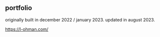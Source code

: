 ## portfolio

originally built in december 2022 / january 2023. updated in august 2023.

https://l-ohman.com/

<!--
  to deploy to github pages:
  - run `npm run build` to create create the build
  - updates paths in `/build/asset-manifest.json` and `/build/index.html`
    - `react-scripts` writes the paths as have "/path/to/file" instead of "./path/to/file"
  - run `npm run deploy` to deploy
-->

<!-- todo:
- new images for RD2L auction (take some during the auction 8/22)
- test desktop/mobile views
- fix images on mobile
- update favicon
 -->
